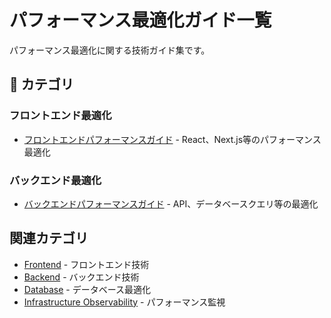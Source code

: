 # パフォーマンス最適化ガイド一覧

パフォーマンス最適化に関する技術ガイド集です。

## 📑 カテゴリ

### フロントエンド最適化
- [フロントエンドパフォーマンスガイド](./frontend_performance_guide.md) - React、Next.js等のパフォーマンス最適化

### バックエンド最適化
- [バックエンドパフォーマンスガイド](./backend_performance_guide.md) - API、データベースクエリ等の最適化

## 関連カテゴリ
- [Frontend](../front/) - フロントエンド技術
- [Backend](../backend/) - バックエンド技術
- [Database](../database/) - データベース最適化
- [Infrastructure Observability](../infra/#オブザーバビリティ) - パフォーマンス監視
